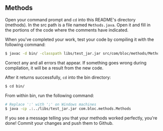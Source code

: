 ## Methods

Open your command prompt and `cd` into this README's directory (methods). In the src path is a file named `Methods.java`. Open it and fill in the portions of the code where the comments have indicated.

When you've completed your work, test your code by compiling it with the following command:

``` bash
$ javac -d bin/ -classpath libs/test_jar.jar src/com/bloc/methods/Methods.java
```

Correct any and all errors that appear. If something goes wrong during compilation, it will be a result from the new code.

After it returns successfully, `cd` into the bin directory:

``` bash
$ cd bin/
```

From within bin, run the following command:

``` bash
# Replace ':' with ';' on Windows machines
$ java -cp .:../libs/test_jar.jar com.bloc.methods.Methods
```

If you see a message telling you that your methods worked perfectly, you're done! Commit your changes and push them to Github.